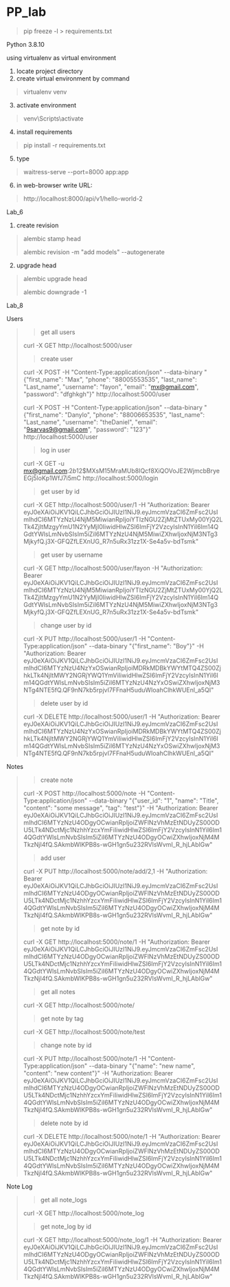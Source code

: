 # PP_lab

> pip freeze -l > requirements.txt


Python 3.8.10

using virtualenv as virtual environment


1. locate project directory
2. create virtual environment by command
> virtualenv venv
3. activate environment
> venv\Scripts\activate
4. install requirements
> pip install -r requirements.txt
5. type
> waitress-serve --port=8000 app:app
6. in web-browser write URL:
> http://localhost:8000/api/v1/hello-world-2

Lab_6

1. create revision
> alembic stamp head
>
> alembic revision -m "add models" --autogenerate
2. upgrade head
> alembic upgrade head
>
> alembic downgrade -1

Lab_8

Users

>> get all users
>
> curl -X GET http://localhost:5000/user
>
>> create user
>
> curl -X POST -H "Content-Type:application/json" --data-binary "{\"first_name\": \"Max\", \"phone\": \"88005553535\", \"last_name\": \"Last_name\", \"username\": \"fayon\", \"email\": \"mx@gmail.com\", \"password\": \"dfghkgh\"}" http://localhost:5000/user
>
> curl -X POST -H "Content-Type:application/json" --data-binary "{\"first_name\": \"Danylo\", \"phone\": \"88006653535\", \"last_name\": \"Last_name\", \"username\": \"theDaniel\", \"email\": \"9sarvas9@gmail.com\", \"password\": \"123\"}" http://localhost:5000/user 
> 
>> log in user
> 
> curl -X GET -u mx@gmail.com:$2b$12$MXsM15MraMUb8IQcf8XiQOVoJE2WjmcbBryeEGj5loKp1WfJ7i5mC http://localhost:5000/login
> 
>> get user by id
> 
> curl -X GET http://localhost:5000/user/1 -H "Authorization: Bearer eyJ0eXAiOiJKV1QiLCJhbGciOiJIUzI1NiJ9.eyJmcmVzaCI6ZmFsc2UsImlhdCI6MTYzNzU4NjM5MiwianRpIjoiYTIzNGU2ZjMtZTUxMy00YjQ2LTk4ZjItMzgyYmU1N2YyMjI0IiwidHlwZSI6ImFjY2VzcyIsInN1YiI6Im14QGdtYWlsLmNvbSIsIm5iZiI6MTYzNzU4NjM5MiwiZXhwIjoxNjM3NTg3MjkyfQ.j3X-GFQZfLEXnUG_R7n5uRx31zz1X-Se4a5v-bdTsmk" 
>
>> get user by username
> 
> curl -X GET http://localhost:5000/user/fayon -H "Authorization: Bearer eyJ0eXAiOiJKV1QiLCJhbGciOiJIUzI1NiJ9.eyJmcmVzaCI6ZmFsc2UsImlhdCI6MTYzNzU4NjM5MiwianRpIjoiYTIzNGU2ZjMtZTUxMy00YjQ2LTk4ZjItMzgyYmU1N2YyMjI0IiwidHlwZSI6ImFjY2VzcyIsInN1YiI6Im14QGdtYWlsLmNvbSIsIm5iZiI6MTYzNzU4NjM5MiwiZXhwIjoxNjM3NTg3MjkyfQ.j3X-GFQZfLEXnUG_R7n5uRx31zz1X-Se4a5v-bdTsmk"
> 
>> change user by id
> 
> curl -X PUT http://localhost:5000/user/1 -H "Content-Type:application/json" --data-binary "{\"first_name\": \"Boy\"}" -H "Authorization: Bearer eyJ0eXAiOiJKV1QiLCJhbGciOiJIUzI1NiJ9.eyJmcmVzaCI6ZmFsc2UsImlhdCI6MTYzNzU4NzYxOSwianRpIjoiMDRkMDBkYWYtMTQ4ZS00ZjhkLTk4NjItMWY2NGRjYWQ1YmViIiwidHlwZSI6ImFjY2VzcyIsInN1YiI6Im14QGdtYWlsLmNvbSIsIm5iZiI6MTYzNzU4NzYxOSwiZXhwIjoxNjM3NTg4NTE5fQ.QF9nN7kb5rpjvI7FFnaH5uduWIoahClhkWUEnl_a5QI"
> 
>> delete user by id
> 
> curl -X DELETE http://localhost:5000/user/1 -H "Authorization: Bearer eyJ0eXAiOiJKV1QiLCJhbGciOiJIUzI1NiJ9.eyJmcmVzaCI6ZmFsc2UsImlhdCI6MTYzNzU4NzYxOSwianRpIjoiMDRkMDBkYWYtMTQ4ZS00ZjhkLTk4NjItMWY2NGRjYWQ1YmViIiwidHlwZSI6ImFjY2VzcyIsInN1YiI6Im14QGdtYWlsLmNvbSIsIm5iZiI6MTYzNzU4NzYxOSwiZXhwIjoxNjM3NTg4NTE5fQ.QF9nN7kb5rpjvI7FFnaH5uduWIoahClhkWUEnl_a5QI"

Notes

>> create note
> 
> curl -X POST http://localhost:5000/note -H "Content-Type:application/json" --data-binary "{\"user_id\": \"1\", \"name\": \"Title\", \"content\": \"some message\", \"tag\": \"test\"}" -H "Authorization: Bearer eyJ0eXAiOiJKV1QiLCJhbGciOiJIUzI1NiJ9.eyJmcmVzaCI6ZmFsc2UsImlhdCI6MTYzNzU4ODgyOCwianRpIjoiZWFlNzVhMzEtNDUyZS00ODU5LTk4NDctMjc1NzhhYzcxYmFiIiwidHlwZSI6ImFjY2VzcyIsInN1YiI6Im14QGdtYWlsLmNvbSIsIm5iZiI6MTYzNzU4ODgyOCwiZXhwIjoxNjM4MTkzNjI4fQ.SAkmbWlKPB8s-wGH1gn5u232RVlsWvmI_R_hjLAblGw"
> 
>> add user
> 
> curl -X PUT http://localhost:5000/note/add/2,1 -H "Authorization: Bearer eyJ0eXAiOiJKV1QiLCJhbGciOiJIUzI1NiJ9.eyJmcmVzaCI6ZmFsc2UsImlhdCI6MTYzNzU4ODgyOCwianRpIjoiZWFlNzVhMzEtNDUyZS00ODU5LTk4NDctMjc1NzhhYzcxYmFiIiwidHlwZSI6ImFjY2VzcyIsInN1YiI6Im14QGdtYWlsLmNvbSIsIm5iZiI6MTYzNzU4ODgyOCwiZXhwIjoxNjM4MTkzNjI4fQ.SAkmbWlKPB8s-wGH1gn5u232RVlsWvmI_R_hjLAblGw"
>
>> get note by id
> 
> curl -X GET http://localhost:5000/note/1 -H "Authorization: Bearer eyJ0eXAiOiJKV1QiLCJhbGciOiJIUzI1NiJ9.eyJmcmVzaCI6ZmFsc2UsImlhdCI6MTYzNzU4ODgyOCwianRpIjoiZWFlNzVhMzEtNDUyZS00ODU5LTk4NDctMjc1NzhhYzcxYmFiIiwidHlwZSI6ImFjY2VzcyIsInN1YiI6Im14QGdtYWlsLmNvbSIsIm5iZiI6MTYzNzU4ODgyOCwiZXhwIjoxNjM4MTkzNjI4fQ.SAkmbWlKPB8s-wGH1gn5u232RVlsWvmI_R_hjLAblGw"
> 
>> get all notes
> 
> curl -X GET http://localhost:5000/note/
> 
>> get note by tag
> 
> curl -X GET http://localhost:5000/note/test
> 
>>  change note by id
> 
> curl -X PUT http://localhost:5000/note/1 -H "Content-Type:application/json" --data-binary "{\"name\": \"new name\", \"content\": \"new content\"}" -H "Authorization: Bearer eyJ0eXAiOiJKV1QiLCJhbGciOiJIUzI1NiJ9.eyJmcmVzaCI6ZmFsc2UsImlhdCI6MTYzNzU4ODgyOCwianRpIjoiZWFlNzVhMzEtNDUyZS00ODU5LTk4NDctMjc1NzhhYzcxYmFiIiwidHlwZSI6ImFjY2VzcyIsInN1YiI6Im14QGdtYWlsLmNvbSIsIm5iZiI6MTYzNzU4ODgyOCwiZXhwIjoxNjM4MTkzNjI4fQ.SAkmbWlKPB8s-wGH1gn5u232RVlsWvmI_R_hjLAblGw"
> 
>> delete note by id 
> 
> curl -X DELETE http://localhost:5000/note/1 -H "Authorization: Bearer eyJ0eXAiOiJKV1QiLCJhbGciOiJIUzI1NiJ9.eyJmcmVzaCI6ZmFsc2UsImlhdCI6MTYzNzU4ODgyOCwianRpIjoiZWFlNzVhMzEtNDUyZS00ODU5LTk4NDctMjc1NzhhYzcxYmFiIiwidHlwZSI6ImFjY2VzcyIsInN1YiI6Im14QGdtYWlsLmNvbSIsIm5iZiI6MTYzNzU4ODgyOCwiZXhwIjoxNjM4MTkzNjI4fQ.SAkmbWlKPB8s-wGH1gn5u232RVlsWvmI_R_hjLAblGw"

Note Log

>> get all note_logs
>
> curl -X GET http://localhost:5000/note_log
> 
>> get note_log by id 
> 
> curl -X GET http://localhost:5000/note_log/1 -H "Authorization: Bearer eyJ0eXAiOiJKV1QiLCJhbGciOiJIUzI1NiJ9.eyJmcmVzaCI6ZmFsc2UsImlhdCI6MTYzNzU4ODgyOCwianRpIjoiZWFlNzVhMzEtNDUyZS00ODU5LTk4NDctMjc1NzhhYzcxYmFiIiwidHlwZSI6ImFjY2VzcyIsInN1YiI6Im14QGdtYWlsLmNvbSIsIm5iZiI6MTYzNzU4ODgyOCwiZXhwIjoxNjM4MTkzNjI4fQ.SAkmbWlKPB8s-wGH1gn5u232RVlsWvmI_R_hjLAblGw"